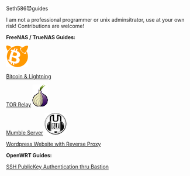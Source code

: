 Seth586😈guides

I am not a professional programmer or unix adminsitrator, use at your own risk!
Contributions are welcome!

**FreeNAS / TrueNAS Guides:**

![BSDBTC60.png](FreeNAS/bitcoin/images/BSDBTC60.png)

[₿itcoin & Lightning️](FreeNAS/bitcoin/README.md) 

[TOR Relay](FreeNAS/tor_relay/README.md) ![BSDBTC60.png](FreeNAS/tor_relay/images/tor60.png) 

[Mumble Server](FreeNAS/mumble/README.md) ![mumble60.png](FreeNAS/mumble/images/mumble60.png)

[Wordpress Website with Reverse Proxy](FreeNAS/webserver/README.md)

**OpenWRT Guides:**

[SSH PublicKey Authentication thru Bastion](OpenWRT/security/README.md)


